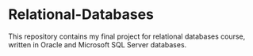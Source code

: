 # Relational-Databases
This repository contains my final project for relational databases course, written in Oracle and Microsoft SQL Server databases.
